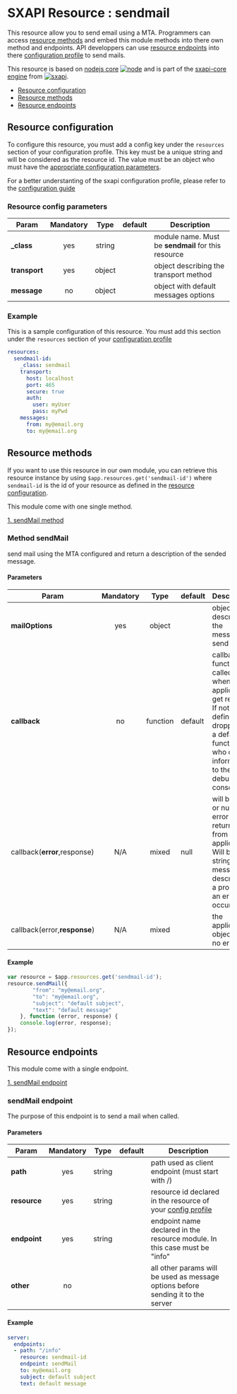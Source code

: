 # SXAPI Resource : sendmail

This resource allow you to send email using a MTA.
Programmers can access [resource methods](#resource-methods) and embed this module
methods into there own method and endpoints.
API developpers can use [resource endpoints](#resource-endpoints) into there
[configuration profile](../guides/2.Configure.md) to send mails.

This resource is based on [nodejs core](https://nodejs.org/en/docs/) 
[![node](https://img.shields.io/badge/node-v3.1.0-blue.svg)](https://nodejs.org/en/docs/) 
and is part of the [sxapi-core engine](https://github.com/startxfr/sxapi-core) 
from [![sxapi](https://img.shields.io/badge/sxapi-v0.0.88-blue.svg)](https://github.com/startxfr/sxapi-core).

- [Resource configuration](#resource-configuration)<br>
- [Resource methods](#resource-methods)<br>
- [Resource endpoints](#resource-endpoints)

## Resource configuration

To configure this resource, you must add a config key under the `resources`
section of your configuration profile. 
This key must be a unique string and will be considered as the resource id. The value 
must be an object who must have the [appropriate configuration parameters](#resource-config-parameters).

For a better understanting of the sxapi
configuration profile, please refer to the [configuration guide](../guides/2.Configure.md)


### Resource config parameters

| Param           | Mandatory | Type   | default | Description
|-----------------|:---------:|:------:|---------|---------------
| **_class**      | yes       | string |         | module name. Must be **sendmail** for this resource
| **transport**   | yes       | object |         | object describing the transport method
| **message**     | no        | object |         | object with default messages options

### Example

This is a sample configuration of this resource. You must add this section under 
the `resources` section of your [configuration profile](../guides/2.Configure.md)

```yaml
resources:
  sendmail-id:
    _class: sendmail
    transport:
      host: localhost
      port: 465
      secure: true
      auth:
        user: myUser
        pass: myPwd
    messages:
      from: my@email.org
      to: my@email.org
```

## Resource methods

If you want to use this resource in our own module, you can retrieve this resource 
instance by using `$app.resources.get('sendmail-id')` where `sendmail-id` is the
id of your resource as defined in the [resource configuration](#resource-configuration). 

This module come with one single method.

[1. sendMail method](#method-sendmail)


### Method sendMail

send mail using the MTA configured and return a description of the sended message.

#### Parameters

| Param                        | Mandatory | Type     | default | Description
|------------------------------|:---------:|:--------:|---------|---------------
| **mailOptions**              | yes       | object   |         | object describing the message to send
| **callback**                 | no        | function | default | callback function called when application get result.<br>If not defined, dropped to a default function who output information to the debug console
| callback(**error**,response) | N/A       | mixed    | null    | will be false or null if no error returned from the application. Will be a string message describing a problem if an error occur.
| callback(error,**response**) | N/A       | mixed    |         | the application object (if no error)


#### Example

```javascript
var resource = $app.resources.get('sendmail-id');
resource.sendMail({
        "from": "my@email.org",
        "to": "my@email.org",
        "subject": "default subject",
        "text": "default message"
    }, function (error, response) {
    console.log(error, response);
});
```

## Resource endpoints

This module come with a single endpoint.

[1. sendMail endpoint](#info-sendmail)

### sendMail endpoint

The purpose of this endpoint is to send a mail when called.

#### Parameters

| Param           | Mandatory | Type   | default | Description
|-----------------|:---------:|:------:|---------|---------------
| **path**        | yes       | string |         | path used as client endpoint (must start with /)
| **resource**    | yes       | string |         | resource id declared in the resource of your [config profile](#resource-configuration)
| **endpoint**    | yes       | string |         | endpoint name declared in the resource module. In this case must be "info"
| **other**       | no        |        |         | all other params will be used as message options before sending it to the server

#### Example

```yaml
server:
  endpoints:
  - path: "/info"
    resource: sendmail-id
    endpoint: sendMail
    to: my@email.org
    subject: default subject
    text: default message
```